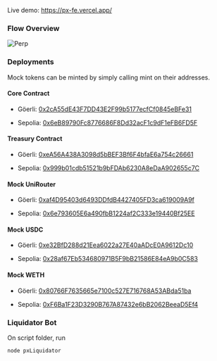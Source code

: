 Live demo: https://px-fe.vercel.app/

### Flow Overview

![Perp](https://user-images.githubusercontent.com/26146738/228555549-fae16a0c-b178-43f3-9ea8-67f597ee746f.png)

### Deployments

Mock tokens can be minted by simply calling mint on their addresses.

#### Core Contract
- Göerli: [0x2cA55dE43F7DD43E2F99b5177ecfCf0845eBFe31](https://goerli.etherscan.io/address/0x2cA55dE43F7DD43E2F99b5177ecfCf0845eBFe31#code)

- Sepolia: [0x6eB89790Fc8776686F8Dd32acF1c9dF1eFB6FD5F](https://goerli.etherscan.io/address/0x6eB89790Fc8776686F8Dd32acF1c9dF1eFB6FD5F#code)

#### Treasury Contract
- Göerli: [0xeA56A438A3098d5bBEF3Bf6F4bfaE6a754c26661](https://goerli.etherscan.io/address/0xeA56A438A3098d5bBEF3Bf6F4bfaE6a754c26661#code)

- Sepolia: [0x999b01cdb51521b9bFDAb6230A8eDaA902655c7C](https://goerli.etherscan.io/address/0x999b01cdb51521b9bFDAb6230A8eDaA902655c7C#code)

#### Mock UniRouter
- Göerli: [0xaf4D95403d6493DDfdB4427405FD3ca619009A9f](https://goerli.etherscan.io/address/0xaf4D95403d6493DDfdB4427405FD3ca619009A9f#code)

- Sepolia: [0x6e793605E6a490fbB1224af2C333e19440Bf25EE](https://goerli.etherscan.io/address/0x6e793605E6a490fbB1224af2C333e19440Bf25EE#code)

#### Mock USDC
- Göerli: [0xe32BfD288d21Eea6022a27E40aADcE0A9612Dc10](https://goerli.etherscan.io/address/0xe32BfD288d21Eea6022a27E40aADcE0A9612Dc10#code)

- Sepolia: [0x28af67Eb534680971B5F9bB21586E84eA9b0C583](https://goerli.etherscan.io/address/0x28af67Eb534680971B5F9bB21586E84eA9b0C583#code)

#### Mock WETH
- Göerli: [0x80766F7635665e7100c527E716768A53ABda51ba](https://goerli.etherscan.io/address/0x80766F7635665e7100c527E716768A53ABda51ba#code)

- Sepolia: [0xF6Ba1F23D3290B767A87432e6bB2062BeeaD5Ef4](https://goerli.etherscan.io/address/0xF6Ba1F23D3290B767A87432e6bB2062BeeaD5Ef4#code)

### Liquidator Bot

On script folder, run

```
node pxLiquidator
```